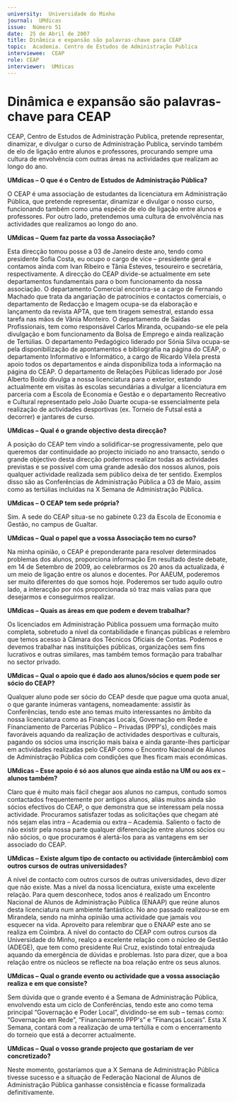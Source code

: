 ```yaml
---
university:  Universidade do Minho
journal:  UMdicas
issue:  Número 51
date:  25 de Abril de 2007
title: Dinâmica e expansão são palavras-chave para CEAP
topic:  Academia. Centro de Estudos de Administração Publica
interviewee:  CEAP
role: CEAP
interviewer:  UMdicas
--- 
```


# Dinâmica e expansão são palavras-chave para CEAP

CEAP, Centro de Estudos de Administração Publica, pretende representar, dinamizar, e divulgar o curso de Administração Publica, servindo também de elo de ligação entre alunos e professores, procurando sempre uma cultura de envolvência com outras áreas na actividades que realizam ao longo do ano.


**UMdicas – O que é o Centro de Estudos de Administração Pública?**

O CEAP é uma associação de estudantes da licenciatura em Administração Pública, que pretende representar, dinamizar e divulgar o nosso curso, funcionando também como uma espécie de elo de ligação entre alunos e professores. Por outro lado, pretendemos uma cultura de envolvência nas actividades que realizamos ao longo do ano.


**UMdicas – Quem faz parte da vossa Associação?**

Esta direcção tomou posse a 03 de Janeiro deste ano, tendo como presidente Sofia Costa, eu ocupo o cargo de vice – presidente geral e contamos ainda com Ivan Ribeiro e Tânia Esteves, tesoureiro e secretária, respectivamente.
A direcção do CEAP divide-se actualmente em sete departamentos fundamentais para o bom funcionamento da nossa associação. O departamento Comercial encontra-se a cargo de Fernando Machado que trata da angariação de patrocínios e contactos comerciais, o departamento de Redacção e Imagem ocupa-se da elaboração e lançamento da revista APTA, que tem tiragem semestral, estando essa tarefa nas mãos de Vânia Monteiro. O departamento de Saídas Profissionais, tem como responsável Carlos Miranda, ocupando-se ele pela divulgação e bom funcionamento da Bolsa de Emprego e ainda realização de Tertúlias. O departamento Pedagógico liderado por Sónia Silva ocupa-se pela disponibilização de apontamentos e bibliografia na página do CEAP, o departamento Informativo e Informático, a cargo de Ricardo Vilela presta apoio todos os departamentos e ainda disponibiliza toda a informação na página do CEAP. O departamento de Relações Públicas liderado por José Alberto Boído divulga a nossa licenciatura para o exterior, estando actualmente em visitas às escolas secundárias a divulgar a licenciatura em parceria com a Escola de Economia e Gestão e o departamento Recreativo e Cultural representado pelo João Duarte ocupa-se essencialmente pela realização de actividades desportivas (ex. Torneio de Futsal está a decorrer) e jantares de curso.


**UMdicas – Qual é o grande objectivo desta direcção?**

A posição do CEAP tem vindo a solidificar-se progressivamente, pelo que queremos dar continuidade ao projecto iniciado no ano transacto, sendo o grande objectivo desta direcção podermos realizar todas as actividades previstas e se possível com uma grande adesão dos nossos alunos, pois qualquer actividade realizada sem público deixa de ter sentido. Exemplos disso são as Conferências de Administração Pública a 03 de Maio, assim como as tertúlias incluídas na X Semana de Administração Pública.


**UMdicas – O CEAP tem sede própria?**

Sim. A sede do CEAP situa-se no gabinete 0.23 da Escola de Economia e Gestão, no campus de Gualtar.


**UMdicas – Qual o papel que a vossa Associação tem no curso?**

Na minha opinião, o CEAP é preponderante para resolver determinados problemas dos alunos, proporciona informação Em resultado deste debate, em 14 de Setembro de 2009, ao celebrarmos os 20 anos da actualizada, é um meio de ligação entre os alunos e docentes. Por AAEUM, poderemos ser muito diferentes do que somos hoje. Poderemos ser tudo aquilo outro lado, a interacção por nós proporcionada só traz mais valias para que desejarmos e conseguirmos realizar.


**UMdicas – Quais as áreas em que podem e devem trabalhar?**

Os licenciados em Administração Pública possuem uma formação muito completa, sobretudo a nível da contabilidade e finanças públicas e relembro que temos acesso à Câmara dos Técnicos Oficiais de Contas. Podemos e devemos trabalhar nas instituições públicas, organizações sem fins lucrativos e outras similares, mas também temos formação para trabalhar no sector privado.


**UMdicas – Qual o apoio que é dado aos alunos/sócios e quem pode ser sócio do CEAP?**

Qualquer aluno pode ser sócio do CEAP desde que pague uma quota anual, o que garante inúmeras vantagens, nomeadamente: assistir às Conferências, tendo este ano temas muito interessantes no âmbito da nossa licenciatura como as Finanças Locais, Governação em Rede e Financiamento de Parcerias Público – Privadas (PPP's), condições mais favoráveis aquando da realização de actividades desportivas e culturais, pagando os sócios uma inscrição mais baixa e ainda garante-lhes participar em actividades realizadas pelo CEAP como o Encontro Nacional de Alunos de Administração Pública com condições que lhes ficam mais económicas.


**UMdicas – Esse apoio é só aos alunos que ainda estão na UM ou aos ex – alunos também?**

Claro que é muito mais fácil chegar aos alunos no campus, contudo somos contactados frequentemente por antigos alunos, aliás muitos ainda são sócios efectivos do CEAP, o que demonstra que se interessam pela nossa actividade. Procuramos satisfazer todas as solicitações que chegam até nós sejam elas intra – Academia ou extra – Academia. Saliento o facto de não existir pela nossa parte qualquer diferenciação entre alunos sócios ou não sócios, o que procuramos é alertá-los para as vantagens em ser associado do CEAP.


**UMdicas – Existe algum tipo de contacto ou actividade (intercâmbio) com outros cursos de outras universidades?**

A nível de contacto com outros cursos de outras universidades, devo dizer que não existe. Mas a nível da nossa licenciatura, existe uma excelente relação. Para quem desconhece, todos anos é realizado um Encontro Nacional de Alunos de Administração Pública (ENAAP) que reúne alunos desta licenciatura num ambiente fantástico. No ano passado realizou-se em Mirandela, sendo na minha opinião uma actividade que jamais vou esquecer na vida. Aproveito para relembrar que o ENAAP este ano se realiza em Coimbra.
A nível do contacto do CEAP com outros cursos da Universidade do Minho, realço a excelente relação com o núcleo de Gestão (ADEGE), que tem como presidente Rui Cruz, existindo total entreajuda aquando da emergência de dúvidas e problemas. Isto para dizer, que a boa relação entre os núcleos se reflecte na boa relação entre os seus alunos.


**UMdicas – Qual o grande evento ou actividade que a vossa associação realiza e em que consiste?**

Sem dúvida que o grande evento é a Semana de Administração Pública, envolvendo esta um ciclo de Conferências, tendo este ano como tema principal “Governação e Poder Local”, dividindo-se em sub – temas como: “Governação em Rede”, “Financiamento PPP's” e “Finanças Locais”. Esta X Semana, contará com a realização de uma tertúlia e com o encerramento do torneio que está a decorrer actualmente.


**UMdicas – Qual o vosso grande projecto que gostariam de ver concretizado?**

Neste momento, gostaríamos que a X Semana de Administração Pública tivesse sucesso e a situação de Federação Nacional de Alunos de Administração Pública ganhasse consistência e ficasse formalizada definitivamente.

